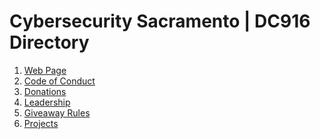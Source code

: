 # Cybersecurity Sacramento | DC916 Directory

1) [Web Page](https://dc916.com)
2) [Code of Conduct](https://github.com/CyberSecSacramento/Cybersecurity-Sacramento/blob/main/CoC.md)
3) [Donations](https://github.com/CyberSecSacramento/Cybersecurity-Sacramento/blob/main/Donations.md)
4) [Leadership](https://github.com/CyberSecSacramento/Cybersecurity-Sacramento/blob/main/Leadership.md)
5) [Giveaway Rules](https://github.com/CyberSecSacramento/Cybersecurity-Sacramento/blob/main/Giveaways.md)
6) [Projects](https://github.com/CyberSecSacramento/Cybersecurity-Sacramento/blob/main/Projects.md)